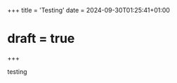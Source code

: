 +++
title = 'Testing'
date = 2024-09-30T01:25:41+01:00
# draft = true
+++

testing
<!-- one day I will be king 🤩 -->
